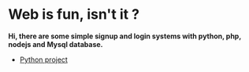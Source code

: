 # Web is fun, isn't it ? 
**Hi, there are some simple signup and login systems with python, php, nodejs and Mysql database.  <br/>**
   - [Python project](https://github.com/GiongfNef/Simple/tree/main/Python)



